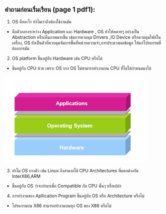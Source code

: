 ## คำถามก่อนเริ่มเรียน (page 1 pdf1):
1. OS คืออะไร ทำไมเราถึงต้องใช้งานมัน

- คือตัวกลางระหว่าง Application และ Hardware ,
OS ทำให้หลายๆ อย่างเป็น Abstraction หรือเห็นภาพมากขึ้น เช่นการควบคุม Drivers ,IO Device หรือควบคุมไฟล์ในเครื่อง,
OS ยังเป็นตัวที่ควบคุมจัดการพื้นที่หน่วยความจำ,การประมวลผลข้อมูล ให้แก่โปรแกรมที่ต้องการมัน 

2. OS platform ขึ้นอยู่กับ Hardware เช่น CPU หรือไม่
- ขึ้นอยู่กับ CPU ด้วย เพราะ OS บาง OS ไม่สามารถทำงานบน CPU ที่ไม่ได้กำหนดมาได้

![p1](./p1.png)

3. ทำไม OS บางตัว เช่น Linux ถึงสามาถใช้ CPU Architectures ที่แตกต่างกัน InterX86,ARM 
- ขึ้นอยู่กับ OS ว่าจะทำมาเพื่อ Compatible กับ CPU นั้นๆ หรือเปล่า 

4. การทำงานของ Apllication Program ขึ้นอยู่กับ OS หรือ Architecture หรือไม่

- โปรแกรมบน X86 สามารถทำงานบนทุก OS ของ X86 หรือไม่ 